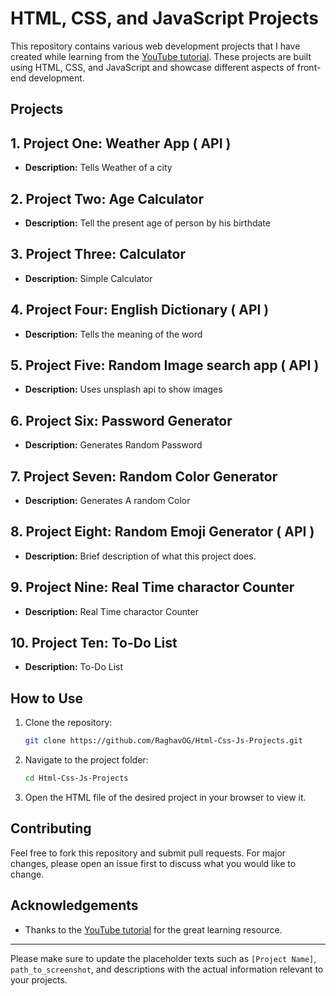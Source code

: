 
# HTML, CSS, and JavaScript Projects

This repository contains various web development projects that I have created while learning from the [YouTube tutorial](https://www.youtube.com/watch?v=g6v_vbqKYeU). These projects are built using HTML, CSS, and JavaScript and showcase different aspects of front-end development.

## Projects

## 1. Project One: Weather App ( API )
- **Description:** Tells Weather of a city 

## 2. Project Two: Age Calculator
- **Description:** Tell the present age of person by his birthdate

## 3. Project Three: Calculator
- **Description:** Simple Calculator

## 4. Project Four: English Dictionary ( API )
- **Description:** Tells the meaning of the word

## 5. Project Five: Random Image search app ( API )
- **Description:** Uses unsplash api to show images  

## 6. Project Six: Password Generator
- **Description:** Generates Random Password

## 7. Project Seven: Random Color Generator
- **Description:** Generates A random Color

## 8. Project Eight: Random Emoji Generator ( API )
- **Description:** Brief description of what this project does.

## 9. Project Nine: Real Time charactor Counter
- **Description:** Real Time charactor Counter

## 10. Project Ten: To-Do List
- **Description:** To-Do List

## How to Use

1. Clone the repository:
    ```bash
    git clone https://github.com/RaghavOG/Html-Css-Js-Projects.git
    ```

2. Navigate to the project folder:
    ```bash
    cd Html-Css-Js-Projects
    ```

3. Open the HTML file of the desired project in your browser to view it.


## Contributing

Feel free to fork this repository and submit pull requests. For major changes, please open an issue first to discuss what you would like to change.

## Acknowledgements

- Thanks to the [YouTube tutorial](https://www.youtube.com/watch?v=g6v_vbqKYeU) for the great learning resource.

---

Please make sure to update the placeholder texts such as `[Project Name]`, `path_to_screenshot`, and descriptions with the actual information relevant to your projects.
